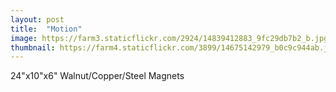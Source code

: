 ```yaml
---
layout: post
title:  "Motion"
image: https://farm3.staticflickr.com/2924/14839412883_9fc29db7b2_b.jpg
thumbnail: https://farm4.staticflickr.com/3899/14675142979_b0c9c944ab.jpg
---
```


24"x10"x6" Walnut/Copper/Steel Magnets